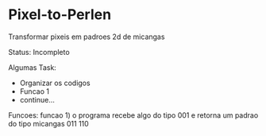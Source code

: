 # Pixel-to-Perlen
Transformar pixeis em padroes 2d de micangas

Status: Incompleto

Algumas Task:
- Organizar os codigos
- Funcao 1
- continue...

Funcoes:
funcao 1) o programa recebe algo do tipo 001 e retorna um padrao do tipo micangas
                                         011
                                         110
